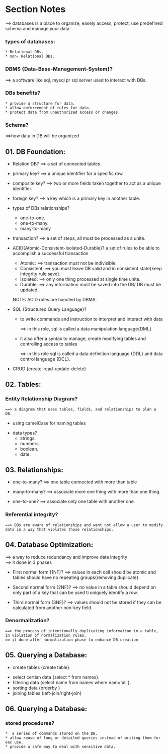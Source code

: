 # Section Notes

==> databases is a place to organize, easely access, protect, use predefined schema and manage your data

### types of databases:

    * Relational DBs.
    * non- Relational DBs.

### DBMS {Data-Base-Management-System}?

==> a software like sql, mysql pr sql server used to interact with DBs.

### DBs benefits?

    * provide a structure for data.
    * allow enforcement of rules for data.
    * protect data from unauthorized access or changes.

### Schema?

==>how data in DB will be organized

## 01. DB Foundation:

- Relation DB?
  ==> a set of connected tables .

* primary key?
  ==> a unique identifier for a specific row.
* composite key?
  ==> two or more fields taken together to act as a unique identifier.
* foreign key?
  ==> a key which is a primary key in another table.
* types of DBs relationships?
  - one-to-one.
  - one-to-many.
  - many-to-many
* transaction?
  ==> a set of steps, all must be processed as a unite.

* ACID{Atomic-Consistent-Isolated-Durable}?
  a set of rules to be able to accomplish a successful transaction

  - Atomic:
    ==> transaction must not be indivisible.
  - Consistent:
    ==> you must leave DB valid and in consistent state{keep integrity rule save}.
  - Isolated:
    ==> only one thing processed at single time unite.
  - Durable:
    ==> any information must be saved into the DB/ DB must be updated.

  NOTE: ACID rules are handled by DBMS.

* SQL {Structured Query Language}?

  - to write commands and instruction to interpret and interact with data

    ==> in this role, sql is called a data manipulation language{DML}.

  - it also offer a syntax to manage, create modifying tables and controlling access to tables

    ==> in this role sql is called a data definition language {DDL} and data control language {DCL}.

* CRUD {create-read-update-delete}

## 02. Tables:

### Entity Relationship Diagram?

    ==> a diagram that uses tables, fields, and relationships to plan a DB.

- using camelCase for naming tables

* data types?
  - strings.
  - numbers.
  - boolean.
  - date.

## 03. Relationships:

- one-to-many?
  ==> one table connected with more than table

- many-to-many?
  ==> associate more one thing with more than one thing.
- one-to-one?
  ==> associate only one table with another one.

### Referential integrity?

    ==> DBs are aware of relationships and want not allow a user to modify data in a way that violates those relationships.

## 04. Database Optimization:

==> a way to reduce redundancy and improve data integrity  
 ==> it done in 3 phases

- First normal form {1NF}?
  ==> values in each cell should be atomic and tables should have no repeating groups{removing duplicate}.

* Second normal form {2NF}?
  ==> no value in a table should depend on only part of a key that can be used ti uniquely identify a row.

* Third normal form {3NF}?
  ==> values should not be stored if they can be calculated from another non-key field.

### Denormalization?

    ==> the process of intentionally duplicating information in a table, in violation of normalization rules.
    == it done after normalization phase to enhance DB creation

## 05. Querying a Database:

- create tables {create table}.

* select certian data {select \* from names}.
* filtering data {select name from names where nam='ali'}.
* sorting data {orderby }
* joining tables {left-join/right-join}

## 06. Querying a Database:

### stored procedures?

    *  a series of commands stored on the DB.
    * allow reuse of long or detailed queries instead of writing them for eac use.
    * provide a safe way to deal with sensitive data.
